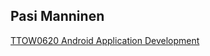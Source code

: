 ## Pasi Manninen

[TTOW0620 Android Application Development](https://jamk-it.github.io/TTOW0620-Android-Application-Development/)
